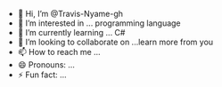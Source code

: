 - 👋 Hi, I’m @Travis-Nyame-gh
- 👀 I’m interested in ... programming language 
- 🌱 I’m currently learning ... C#
- 💞️ I’m looking to collaborate on ...learn more from you
- 📫 How to reach me ... 
- 😄 Pronouns: ...
- ⚡ Fun fact: ...

<!---
Travis-Nyame-gh/Travis-Nyame-gh is a ✨ special ✨ repository because its `README.md` (this file) appears on your GitHub profile.
You can click the Preview link to take a look at your changes.
--->
